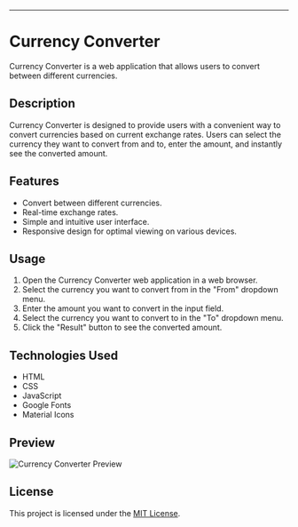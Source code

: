 
---

# Currency Converter

Currency Converter is a web application that allows users to convert between different currencies.

## Description

Currency Converter is designed to provide users with a convenient way to convert currencies based on current exchange rates. Users can select the currency they want to convert from and to, enter the amount, and instantly see the converted amount.

## Features

- Convert between different currencies.
- Real-time exchange rates.
- Simple and intuitive user interface.
- Responsive design for optimal viewing on various devices.

## Usage

1. Open the Currency Converter web application in a web browser.
2. Select the currency you want to convert from in the "From" dropdown menu.
3. Enter the amount you want to convert in the input field.
4. Select the currency you want to convert to in the "To" dropdown menu.
5. Click the "Result" button to see the converted amount.

## Technologies Used

- HTML
- CSS
- JavaScript
- Google Fonts
- Material Icons

## Preview

![Currency Converter Preview](currency-converter-preview.png)

## License

This project is licensed under the [MIT License](LICENSE).

